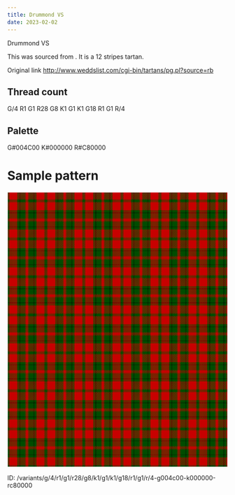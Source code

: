 ```yaml
---
title: Drummond VS
date: 2023-02-02
---
```

Drummond VS

This was sourced from <no value>.  It is a 12 stripes tartan.

Original link http://www.weddslist.com/cgi-bin/tartans/pg.pl?source=rb

## Thread count
G/4 R1 G1 R28 G8 K1 G1 K1 G18 R1 G1 R/4

## Palette
G#004C00 K#000000 R#C80000

# Sample pattern

![Tartan detail](tartan.png "G/4 R1 G1 R28 G8 K1 G1 K1 G18 R1 G1 R/4 tartan")

ID: /variants/g/4/r1/g1/r28/g8/k1/g1/k1/g18/r1/g1/r/4-g004c00-k000000-rc80000
